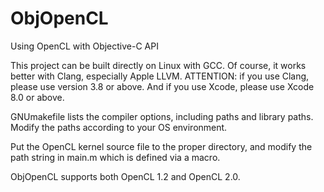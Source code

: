 # ObjOpenCL
Using OpenCL with Objective-C API

This project can be built directly on Linux with GCC. Of course, it works better with Clang, especially Apple LLVM.
ATTENTION: if you use Clang, please use version 3.8 or above. And if you use Xcode, please use Xcode 8.0 or above.

GNUmakefile lists the compiler options, including paths and library paths. Modify the paths according to your OS environment.

Put the OpenCL kernel source file to the proper directory, and modify the path string in main.m which is defined via a macro.

ObjOpenCL supports both OpenCL 1.2 and OpenCL 2.0.
